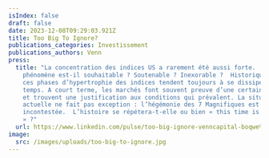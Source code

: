 ```yaml
---
isIndex: false
draft: false
date: 2023-12-08T09:29:03.921Z
title: Too Big To Ignore?
publications_categories: Investissement
publications_authors: Venn
press:
  title: "La concentration des indices US a rarement été aussi forte.  Ce
    phénomène est-il souhaitable ? Soutenable ? Inexorable ?  Historiquement,
    ces phases d’hypertrophie des indices tendent toujours à se dissiper avec le
    temps. A court terme, les marchés font souvent preuve d’une certaine myopie
    et trouvent une justification aux conditions qui prévalent. La situation
    actuelle ne fait pas exception : l’hégémonie des 7 Magnifiques est
    incontestée.  L’histoire se répétera-t-elle ou bien « this time is different
    » ?"
  url: https://www.linkedin.com/pulse/too-big-ignore-venncapital-boqwe%3FtrackingId=ixh14bVNHLEJ68dJShz3ew%253D%253D/?trackingId=ixh14bVNHLEJ68dJShz3ew%3D%3D
image:
  src: /images/uploads/too-big-to-ignore.jpg
---
```


